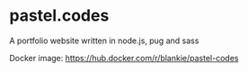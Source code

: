 # pastel.codes

A portfolio website written in node.js, pug and sass

Docker image: https://hub.docker.com/r/blankie/pastel-codes

